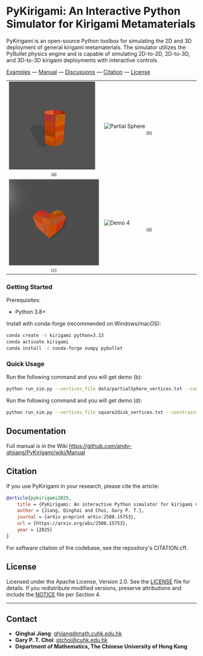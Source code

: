# PyKirigami: An Interactive Python Simulator for Kirigami Metamaterials


PyKirigami is an open-source Python toolbox for simulating the 2D and 3D deployment of general kirigami metamaterials. The simulator utilizes the PyBullet physics engine and is capable of simulating 2D-to-2D, 2D-to-3D, and 3D-to-3D kirigami deployments with interactive controls.

[Examples](https://github.com/andy-qhjiang/PyKirigami/tree/main/gallery) —
[Manual](https://github.com/andy-qhjiang/PyKirigami/wiki/Manual) —
[Discussions](https://github.com/andy-qhjiang/PyKirigami/discussions) —
[Citation](#citation) —
[License](#license) 

<table>
  <tr>
    <td width="45%">
      <img src="gallery/cylinder_demo.gif" alt="Cylinder" width="96%" loading="lazy" />
      <div align="center"><small>(a)</small></div>
    </td>
    <td width="55%">
      <img src="gallery/partialSphere.gif" alt="Partial Sphere" width="100%" loading="lazy" />
      <div align="center"><small>(b)</small></div>
    </td>
  </tr>
  <tr>
    <td width="50%">
      <img src="gallery/heart_demo.gif" alt="Demo 3" width="100%" loading="lazy" />
      <div align="center"><small>(c)</small></div>
    </td>
    <td width="50%">
      <img src="gallery/s2d.gif" alt="Demo 4" width="95%" loading="lazy" />
      <div align="center"><small>(d)</small></div>
    </td>
  </tr>
  
</table>

### Getting Started

Prerequisites:
- Python 3.8+

Install with conda-forge (recommended on Windows/macOS):
```bash
conda create -n kirigami python=3.13
conda activate kirigami
conda install -c conda-forge numpy pybullet
```

### Quick Usage

Run the following command and you will get demo (b):

```bash
python run_sim.py --vertices_file data/partialSphere_vertices.txt --constraints_file data/partialSphere_constraints.txt --target_vertices_file data/partialSphere_target.txt --brick_thickness 0.02 --spring_stiffness 800
```

Run the following command and you will get demo (d):

```bash
python run_sim.py --vertices_file square2disk_vertices.txt --constraints_file square2disk_constraints.txt --target_vertices_file square2disk_target.txt --ground_plane --brick_thickness 0.1 --gravity -200 --force_damping 20
```


## Documentation
Full manual is in the Wiki 
https://github.com/andy-qhjiang/PyKirigami/wiki/Manual

## Citation

If you use PyKirigami in your research, please cite the article:

```bibtex
@article{pykirigami2025,
    title = {PyKirigami: An interactive Python simulator for kirigami metamaterials},
    author = {Jiang, Qinghai and Choi, Gary P. T.},
    journal = {arXiv preprint arXiv:2508.15753},
    url = {https://arxiv.org/abs/2508.15753},
    year = {2025}
}
```

For software citation of the codebase, see the repository's CITATION.cff.

## License
Licensed under the Apache License, Version 2.0. See the [LICENSE](LICENSE) file for details. If you redistribute modified versions, preserve attributions and include the [NOTICE](NOTICE) file per Section 4.

---

## Contact
- **Qinghai Jiang**: qhjiang@math.cuhk.edu.hk
- **Gary P. T. Choi**: ptchoi@cuhk.edu.hk
- **Department of Mathematics, The Chinese University of Hong Kong**

